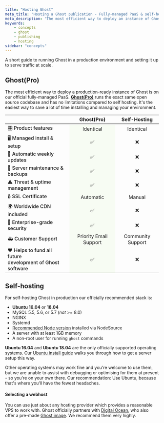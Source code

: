 ```yaml
---
title: "Hosting Ghost"
meta_title: "Hosting a Ghost publication - Fully-managed PaaS & self-hosted"
meta_description: "The most efficient way to deploy an instance of Ghost is on our official fully-managed PaaS. Or you can self-host using our recommended stack!"
keywords:
    - concepts
    - ghost
    - publishing
    - hosting
sidebar: "concepts"
---
```


A short guide to running Ghost in a production environment and setting it up to serve traffic at scale.


## Ghost(Pro)

The most efficient way to deploy a production-ready instance of Ghost is on our official fully-managed PaaS. **[Ghost(Pro)](https://ghost.org/pricing)** runs the exact same open source codebase and has no limitations compared to self hosting. It's the easiest way to save a lot of time installing and managing your environment.

<style>
.ghostpro-comparison th:not(:first-child),
.ghostpro-comparison td:not(:first-child) {
    text-align: center;
}
.ghostpro-comparison td:nth-child(1) {
    font-weight: 500;
}
.ghostpro-comparison td:nth-child(2) {
    background: #f7fcf3;
}
</style>

<table class="ghostpro-comparison">
    <thead>
        <tr>
            <th></th>
            <th>Ghost(Pro)</th>
            <th>Self-Hosting</th>
        </tr>
    </thead>
    <tbody>
        <tr>
            <td>🎛 Product features</td>
            <td>Identical</td>
            <td>Identical</td>
        </tr>
        <tr>
            <td>🖥 Managed install & setup</td>
            <td>✅</td>
            <td>❌</td>
        </tr>
        <tr>
            <td>🔄 Automatic weekly updates</td>
            <td>✅</td>
            <td>❌</td>
        </tr>
        <tr>
            <td>🚧 Server maintenance & backups</td>
            <td>✅</td>
            <td>❌</td>
        </tr>
        <tr>
            <td>⚠️ Threat & uptime management</td>
            <td>✅</td>
            <td>❌</td>
        </tr>
        <tr>
            <td>🔒 SSL Certificate</td>
            <td>Automatic</td>
            <td>Manual</td>
        </tr>
        <tr>
            <td>🌍 Worldwide CDN included</td>
            <td>✅</td>
            <td>❌</td>
        </tr>
        <tr>
            <td>🥊 Enterprise-grade security</td>
            <td>✅</td>
            <td>❌</td>
        </tr>
        <tr>
            <td>🚑 Customer Support</td>
            <td>Priority Email Support</td>
            <td>Community Support</td>
        </tr>
        <tr>
            <td>❤️ Helps to fund all future<br>development of Ghost software</td>
            <td>✅</td>
            <td>❌</td>
        </tr>
    </tbody>
</table>


## Self-hosting

For self-hosting Ghost in production our officially recommended stack is:

- **Ubuntu 16.04** or **18.04**
- MySQL 5.5, 5.6, or 5.7 (*not* >= 8.0)
- NGINX
- Systemd
- [Recommended Node version](/faq/node-versions/) installed via NodeSource
- A server with at least 1GB memory
- A non-root user for running `ghost` commands

**Ubuntu 16.04** and **Ubuntu 18.04** are the only officially supported operating systems. Our [Ubuntu install guide](/install/ubuntu/) walks you through how to get a server setup this way. 

Other operating systems may work fine and you're welcome to use them, but we are unable to assist with debugging or optimising for them at present - so you're on your own there. Our recommendation: Use Ubuntu, because that's where you'll have the fewest headaches.

#### Selecting a webhost

You can use just about any hosting provider which provides a reasonable VPS to work with. Ghost officially partners with [Digital Ocean](https://digitalocean.com), who also offer a pre-made [Ghost image](https://www.digitalocean.com/docs/one-clicks/ghost/). We recommend them very highly.
